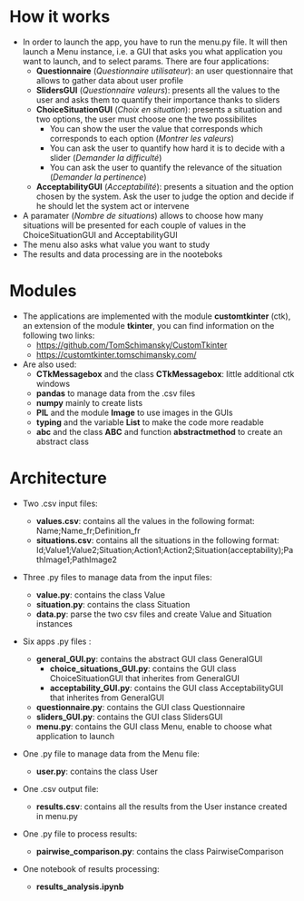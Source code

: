 # How it works

- In order to launch the app, you have to run the menu.py file. It will then launch a Menu instance, i.e. a GUI that asks you what application you want to launch, and to select params. There are four applications:
    - **Questionnaire** (*Questionnaire utilisateur*): an user questionnaire that allows to gather data about user profile
    - **SlidersGUI** (*Questionnaire valeurs*): presents all the values to the user and asks them to quantify their importance thanks to sliders
    - **ChoiceSituationGUI** (*Choix en situation*): presents a situation and two options, the user must choose one the two possibilites
        - You can show the user the value that corresponds which corresponds to each option (*Montrer les valeurs*)
        - You can ask the user to quantify how hard it is to decide with a slider (*Demander la difficulté*)
        - You can ask the user to quantify the relevance of the situation (*Demander la pertinence*)
    - **AcceptabilityGUI** (*Acceptabilité*): presents a situation and the option chosen by the system. Ask the user to judge the option and decide if he should let the system act or intervene
- A paramater (*Nombre de situations*) allows to choose how many situations will be presented for each couple of values in the ChoiceSituationGUI and AcceptabilityGUI
- The menu also asks what value you want to study
- The results and data processing are in the nooteboks


# Modules

- The applications are implemented with the module **customtkinter** (ctk), an extension of the module **tkinter**, you can find information on the following two links:
    - https://github.com/TomSchimansky/CustomTkinter
    - https://customtkinter.tomschimansky.com/
- Are also used:
    - **CTkMessagebox** and the class **CTkMessagebox**: little additional ctk windows
    - **pandas** to manage data from the .csv files
    - **numpy** mainly to create lists
    - **PIL** and the module **Image** to use images in the GUIs
    - **typing** and the variable **List** to make the code more readable
    - **abc** and the class **ABC** and function **abstractmethod** to create an abstract class


# Architecture

- Two .csv input files:
    - **values.csv**: contains all the values in the following format: Name;Name_fr;Definition_fr
    - **situations.csv**: contains all the situations in the following format: Id;Value1;Value2;Situation;Action1;Action2;Situation(acceptability);PathImage1;PathImage2

- Three .py files to manage data from the input files:
    - **value.py**: contains the class Value
    - **situation.py**: contains the class Situation
    - **data.py**: parse the two csv files and create Value and Situation instances

- Six apps .py files :
    - **general_GUI.py**: contains the abstract GUI class GeneralGUI
        - **choice_situations_GUI.py**: contains the GUI class ChoiceSituationGUI that inherites from GeneralGUI
        - **acceptability_GUI.py**: contains the GUI class AcceptabilityGUI that inherites from GeneralGUI
    - **questionnaire.py**: contains the GUI class Questionnaire
    - **sliders_GUI.py**: contains the GUI class SlidersGUI
    - **menu.py**: contains the GUI class Menu, enable to choose what application to launch

- One .py file to manage data from the Menu file:
    - **user.py**: contains the class User

- One .csv output file:
    - **results.csv**: contains all the results from the User instance created in menu.py

- One .py file to process results:
    - **pairwise_comparison.py**: contains the class PairwiseComparison

- One notebook of results processing:
    - **results_analysis.ipynb**
